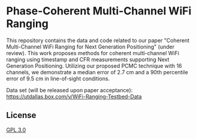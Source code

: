 # Phase-Coherent Multi-Channel WiFi Ranging

This repository contains the data and code related to our paper "Coherent Multi-Channel WiFi Ranging for Next Generation Positioning" (under review). This work proposes methods for coherent multi-channel WiFi ranging using timestamp and CFR measurements supporting Next Generation Positioning. Utilizing our proposed PCMC technique with 16 channels, we demonstrate a median error of 2.7 cm and a 90th percentile error of 9.5 cm in line-of-sight conditions.

Data set (will be released upon paper acceptance):  
https://utdallas.box.com/v/WiFi-Ranging-Testbed-Data

## License
[GPL 3.0](https://choosealicense.com/licenses/gpl-3.0/)
